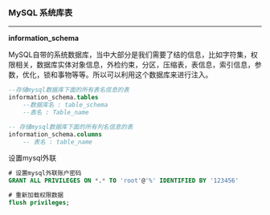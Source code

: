 ### MySQL 系统库表



---

**information_schema**

MySQL自带的系统数据库，当中大部分是我们需要了结的信息，比如字符集，权限相关，数据库实体对象信息，外检约束，分区，压缩表，表信息，索引信息，参数，优化，锁和事物等等。所以可以利用这个数据库来进行注入。

```sql
--存储mysql数据库下面的所有表名信息的表
information_schema.tables
    --数据库名 : table_schema
    --表名 : Table_name

-- 存储mysql数据库下面的所有列名信息的表
information_schema.columns
    -- 表名 : table_name
```
设置mysql外联
```sql
# 设置mysql外联账户密码
GRANT ALL PRIVILEGES ON *.* TO 'root'@'%' IDENTIFIED BY '123456'

# 重新加载权限数据
flush privileges;

```



